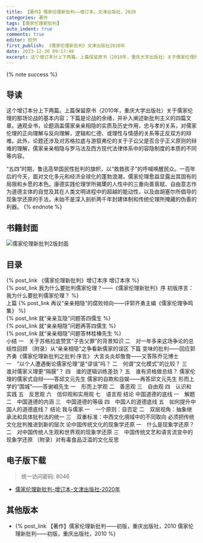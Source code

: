 ```yaml
---
title: 【著作】儒家伦理新批判——增订本，文津出版社，2020
categories: 著作
tags: [儒家伦理新批判]
auto_indent: true
comments: true
editor: 皎然
first_publish: 《儒家伦理新批判》文津出版社2020年
date: 2023-12-30 09:17:48
excerpt: 这个增订本分上下两篇。上篇保留原书（2010年，重庆大学出版社）关于儒家伦理的那场论战的基本内容；下篇是论战的余绪，并补入阐述新批判主义的四篇文章。通观全书，论题涵盖儒家亲亲相隐的实质及历史作用，忠与孝的关系，对儒家伦理的正向理解与反向理解，逻辑和仁德、或理性与情感的关系等正反双方的辩难。此外，论题还涉及对苏格拉底与游叙弗伦的关于子讼父是否合乎正义原则的辩难的理解，儒家亲亲相隐与罗马法及西方现代法律体系中的容隐制度的本质的不同等内容。
---
```

{% note success %}
## 导读
这个增订本分上下两篇。上篇保留原书（2010年，重庆大学出版社）关于儒家伦理的那场论战的基本内容；下篇是论战的余绪，并补入阐述新批判主义的四篇文章。通观全书，论题涵盖儒家亲亲相隐的实质及历史作用，忠与孝的关系，对儒家伦理的正向理解与反向理解，逻辑和仁德、或理性与情感的关系等正反双方的辩难。此外，论题还涉及对苏格拉底与游叙弗伦的关于子讼父是否合乎正义原则的辩难的理解，儒家亲亲相隐与罗马法及西方现代法律体系中的容隐制度的本质的不同等内容。

“五四”时期，鲁迅高举国民性批判的旗帜，以“救救孩子”的呼喊唤醒民众。一百年后的今天，面对文化多元和经济全球化的蓬勃浪潮，儒家伦理愈益显露出其固有的局限和乡愿的本色。康德实践伦理学所揭橥的人性中的三重向善禀赋、自由意志作为道德主体的自觉及其在人类文明进程中的超越的能动性，以及由胡塞尔所倡导的现象学还原的手法，未始不是深入剖析两千年封建体制和传统伦理所掩藏的伪善的利器。
{% endnote %}
## 书籍封面
![儒家伦理新批判2版封面](/images/儒家伦理新批判2版封面.png)

## 目录
{% post_link 《儒家伦理新批判》增订本序 增订本序 %}<br/>
{% post_link 我为什么要批判儒家伦理？——《儒家伦理新批判》序 初版序言：我为什么要批判儒家伦理？ %}<br/>
上篇
{% post_link 再议“亲亲相隐”的腐败倾向——评郭齐勇主编《儒家伦理争鸣集》 %}<br/>
{% post_link 就“亲亲互隐”问题答四儒生 %}<br/>
{% post_link 就“亲亲相隐”问题再答四儒生 %}<br/>
{% post_link 就“亲亲相隐”问题答林桂榛先生 %}<br/>
小结
一　关于苏格拉底赞赏“子告父罪”的背景知识
二　对一年多来这场争论的总结性回顾
〔附录〕从“亲亲相隐”之争看新儒家的误区
下篇
变味的批判——回应郭齐勇《儒家伦理新批判之批判·序言》
大言炎炎却詹詹——又答陈乔见博士
一　“以个人遭遇衡论儒家伦理”是“谬误”吗？
二　何谓“文化模式”的比较？
三　谁对儒家义理更“隔膜”？
四　谁的逻辑训练差劲？
五　谁有资格做总结？
儒家伦理的儒家式自辩——答邱文元先生
儒家的自欺和自娱——再答邱文元先生
形而上学的“围城”——答谢崛先生
一　形而上学观
二　善恶观
三　自由观
四　认识和实践
五　反思观
六　信仰观和实用观
七　语言观
结论
中国道德的底线
一　解题
二　中国道德的内涵
三　中国道德的等级
四　中国人的道德底线
五　如何提升中国人的道德底线？
结论
我与儒家
一　一个原则：自否定
二　双层视角：抽象继承法和具体批判法的统一
三　双重标准：中西文化境域中的不同取向
必须把传统文化批判推进到新的层次
论中国传统文化的现象学还原
一　什么是现象学还原？
二　对中国传统人生观和世界观的现象学还原
三　中国传统文艺和语言流变中的现象学还原
〔附录〕对有毒食品泛滥的文化反思

## 电子版下载
> 统一访问密码: 8046

- [儒家伦理新批判-增订本-文津出版社-2020年](https://url92.ctfile.com/f/21466692-997325318-2083b5?p=8046)

## 其他版本
- {% post_link 【著作】儒家伦理新批判——初版，重庆出版社，2010 儒家伦理新批判——初版，重庆出版社，2010 %}<br/>
